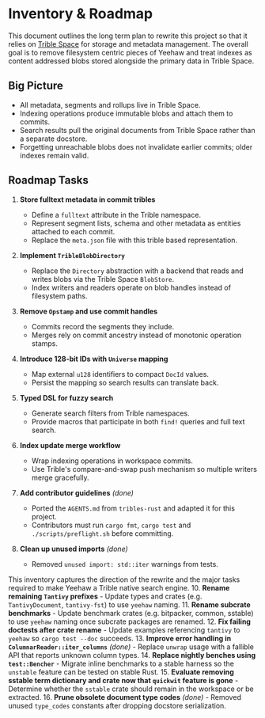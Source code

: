 # Inventory & Roadmap

This document outlines the long term plan to rewrite this project so that it relies on [Trible Space](https://github.com/triblespace/tribles-rust) for storage and metadata management. The overall goal is to remove filesystem centric pieces of Yeehaw and treat indexes as content addressed blobs stored alongside the primary data in Trible Space.

## Big Picture

- All metadata, segments and rollups live in Trible Space.
- Indexing operations produce immutable blobs and attach them to commits.
- Search results pull the original documents from Trible Space rather than a separate docstore.
- Forgetting unreachable blobs does not invalidate earlier commits; older indexes remain valid.

## Roadmap Tasks

1. **Store fulltext metadata in commit tribles**
   - Define a `fulltext` attribute in the Trible namespace.
   - Represent segment lists, schema and other metadata as entities attached to each commit.
   - Replace the `meta.json` file with this trible based representation.

2. **Implement `TribleBlobDirectory`**
   - Replace the `Directory` abstraction with a backend that reads and writes blobs via the Trible Space `BlobStore`.
   - Index writers and readers operate on blob handles instead of filesystem paths.

3. **Remove `Opstamp` and use commit handles**
   - Commits record the segments they include.
   - Merges rely on commit ancestry instead of monotonic operation stamps.

4. **Introduce 128-bit IDs with `Universe` mapping**
   - Map external `u128` identifiers to compact `DocId` values.
   - Persist the mapping so search results can translate back.

5. **Typed DSL for fuzzy search**
   - Generate search filters from Trible namespaces.
   - Provide macros that participate in both `find!` queries and full text search.

6. **Index update merge workflow**
   - Wrap indexing operations in workspace commits.
   - Use Trible's compare-and-swap push mechanism so multiple writers merge gracefully.

8. **Add contributor guidelines** *(done)*
   - Ported the `AGENTS.md` from `tribles-rust` and adapted it for this project.
   - Contributors must run `cargo fmt`, `cargo test` and `./scripts/preflight.sh` before committing.
9. **Clean up unused imports** *(done)*
   - Removed `unused import: std::iter` warnings from tests.

This inventory captures the direction of the rewrite and the major tasks required to make Yeehaw a Trible native search engine.
10. **Rename remaining `Tantivy` prefixes**
    - Update types and crates (e.g. `TantivyDocument`, `tantivy-fst`) to use `yeehaw` naming.
11. **Rename subcrate benchmarks**
    - Update benchmark crates (e.g. bitpacker, common, sstable) to use `yeehaw` naming once subcrate packages are renamed.
12. **Fix failing doctests after crate rename**
    - Update examples referencing `tantivy` to `yeehaw` so `cargo test --doc` succeeds.
13. **Improve error handling in `ColumnarReader::iter_columns`** *(done)*
    - Replace `unwrap` usage with a fallible API that reports unknown column types.
14. **Replace nightly benches using `test::Bencher`**
    - Migrate inline benchmarks to a stable harness so the `unstable` feature can be tested on stable Rust.
15. **Evaluate removing sstable term dictionary and crate now that `quickwit` feature is gone**
    - Determine whether the `sstable` crate should remain in the workspace or be extracted.
16. **Prune obsolete document type codes** *(done)*
    - Removed unused `type_codes` constants after dropping docstore serialization.

